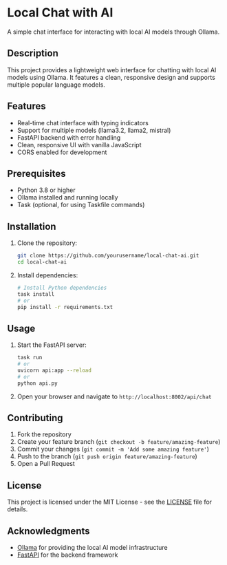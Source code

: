 # Local Chat with AI

A simple chat interface for interacting with local AI models through Ollama.

## Description

This project provides a lightweight web interface for chatting with local AI models using Ollama. It features a clean, responsive design and supports multiple popular language models.

## Features

- Real-time chat interface with typing indicators
- Support for multiple models (llama3.2, llama2, mistral)
- FastAPI backend with error handling
- Clean, responsive UI with vanilla JavaScript
- CORS enabled for development

## Prerequisites

- Python 3.8 or higher
- Ollama installed and running locally
- Task (optional, for using Taskfile commands)

## Installation

1. Clone the repository:
   ```bash
   git clone https://github.com/yourusername/local-chat-ai.git
   cd local-chat-ai
   ```

2. Install dependencies:
   ```bash
   # Install Python dependencies
   task install
   # or
   pip install -r requirements.txt
   ```

## Usage

1. Start the FastAPI server:
   ```bash
   task run
   # or
   uvicorn api:app --reload
   # or 
   python api.py
   ```

2. Open your browser and navigate to `http://localhost:8002/api/chat`

## Contributing

1. Fork the repository
2. Create your feature branch (`git checkout -b feature/amazing-feature`)
3. Commit your changes (`git commit -m 'Add some amazing feature'`)
4. Push to the branch (`git push origin feature/amazing-feature`)
5. Open a Pull Request

## License

This project is licensed under the MIT License - see the [LICENSE](LICENSE) file for details.

## Acknowledgments

- [Ollama](https://github.com/ollama/ollama) for providing the local AI model infrastructure
- [FastAPI](https://fastapi.tiangolo.com/) for the backend framework
